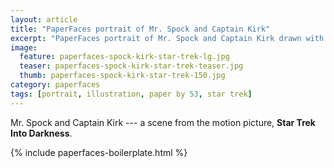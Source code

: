 ```yaml
---
layout: article
title: "PaperFaces portrait of Mr. Spock and Captain Kirk"
excerpt: "PaperFaces portrait of Mr. Spock and Captain Kirk drawn with Paper by 53 on an iPad."
image: 
  feature: paperfaces-spock-kirk-star-trek-lg.jpg
  teaser: paperfaces-spock-kirk-star-trek-teaser.jpg
  thumb: paperfaces-spock-kirk-star-trek-150.jpg
category: paperfaces
tags: [portrait, illustration, paper by 53, star trek]
---
```


Mr. Spock and Captain Kirk --- a scene from the motion picture, **Star Trek Into Darkness**.

{% include paperfaces-boilerplate.html %}
